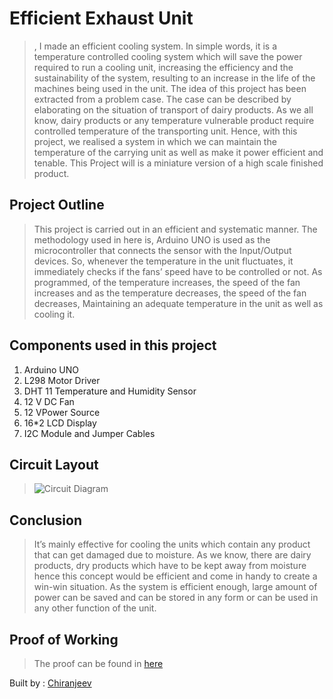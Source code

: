 # Efficient Exhaust Unit
> , I made an efficient cooling system. In simple words, it is a temperature controlled cooling system which will save the power required to run a cooling unit, increasing the efficiency and the sustainability of the system, resulting to an increase in the life of the machines being used in the unit. The idea of this project has been extracted from a problem case. The case can be described by elaborating on the situation of transport of dairy products. As we all know, dairy products or any temperature vulnerable product require controlled temperature of the transporting unit. Hence, with this project, we realised a system in which we can maintain the temperature of the carrying unit as well as make it power efficient and tenable. This Project will is a miniature version of a high scale finished product.

## Project Outline
> This project is carried out in an efficient and systematic manner. The methodology used in here is, Arduino UNO is used as the microcontroller that connects the sensor with the Input/Output devices. So, whenever the temperature in the unit fluctuates, it immediately checks if the fans’ speed have to be controlled or not. As programmed, of the temperature increases, the speed of the fan increases and as the temperature decreases, the speed of the fan decreases, Maintaining an adequate temperature in the unit as well as cooling it.

## Components used in this project

1. Arduino UNO
2. L298 Motor Driver
3. DHT 11 Temperature and Humidity Sensor
4. 12 V DC Fan
5. 12 VPower Source
6. 16*2 LCD Display
7. I2C Module and Jumper Cables

## Circuit Layout

>![Circuit Diagram](https://user-images.githubusercontent.com/74554911/187993158-0370d3fc-d529-4a90-beba-ecc1b4469829.png)

## Conclusion
> It’s mainly effective for cooling the units which contain any product that can get damaged due to moisture. As we know, there are dairy products, dry products which have to be kept away from moisture hence this concept would be efficient and come in handy to create a win-win situation. As the system is efficient enough, large amount of power can be saved and can be stored in any form or can be used in any other function of the unit.

## Proof of Working
> The proof can be found in [here](https://github.com/GeekGuy-29/EEU/blob/main/Proof%20of%20Working.pdf)

Built by : [Chiranjeev](https://github.com/GeekGuy-29)
